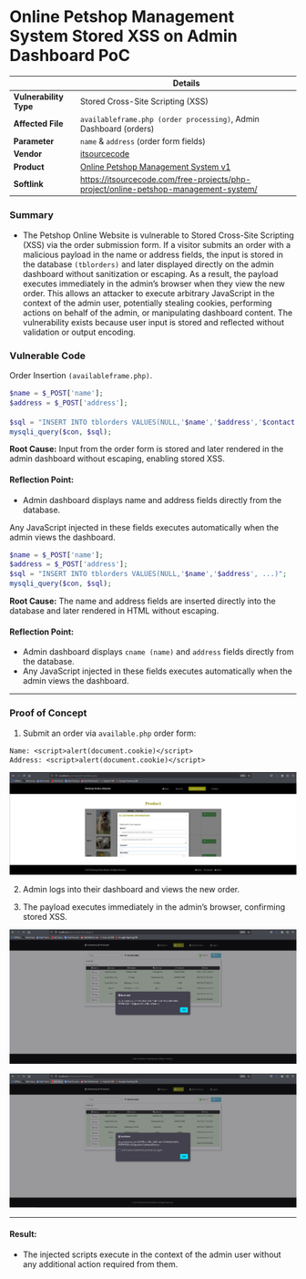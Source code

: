 # Online Petshop Management System Stored XSS on Admin Dashboard PoC

|             | Details |
|-------------------|---------|
| **Vulnerability Type** | Stored Cross-Site Scripting (XSS) |
| **Affected File** | `availableframe.php (order processing)`, Admin Dashboard (orders) |
| **Parameter** | `name` & `address` (order form fields) |
| **Vendor** | [itsourcecode](https://itsourcecode.com/) |
| **Product** | [Online Petshop Management System v1](https://itsourcecode.com/free-projects/php-project/online-petshop-management-system/) |
| **Softlink** | https://itsourcecode.com/free-projects/php-project/online-petshop-management-system/ |

### Summary

-  The Petshop Online Website is vulnerable to Stored Cross-Site Scripting (XSS) via the order submission form. If a visitor submits an order with a malicious payload in the name or address fields, the input is stored in the database `(tblorders)` and later displayed directly on the admin dashboard without sanitization or escaping. As a result, the payload executes immediately in the admin’s browser when they view the new order. This allows an attacker to execute arbitrary JavaScript in the context of the admin user, potentially stealing cookies, performing actions on behalf of the admin, or manipulating dashboard content. The vulnerability exists because user input is stored and reflected without validation or output encoding.
  
### Vulnerable Code
Order Insertion `(availableframe.php)`.
```php
$name = $_POST['name'];
$address = $_POST['address'];

$sql = "INSERT INTO tblorders VALUES(NULL,'$name','$address','$contact','$id','$qty','new',NULL,'$otype','$datep')";
mysqli_query($con, $sql);
```
**Root Cause:** Input from the order form is stored and later rendered in the admin dashboard without escaping, enabling stored XSS.

#### Reflection Point:
-  Admin dashboard displays name and address fields directly from the database.

Any JavaScript injected in these fields executes automatically when the admin views the dashboard.
```php
$name = $_POST['name'];
$address = $_POST['address'];
$sql = "INSERT INTO tblorders VALUES(NULL,'$name','$address', ...)";
mysqli_query($con, $sql);
```
**Root Cause:** The name and address fields are inserted directly into the database and later rendered in HTML without escaping.

#### Reflection Point:
-  Admin dashboard displays `cname (name)` and `address` fields directly from the database.
-  Any JavaScript injected in these fields executes automatically when the admin views the dashboard.
---

### Proof of Concept
1.  Submit an order via `available.php` order form:
```
Name: <script>alert(document.cookie)</script>
Address: <script>alert(document.cookie)</script>
```
![](./storedxssorder1.png)

2.  Admin logs into their dashboard and views the new order.

3.  The payload executes immediately in the admin’s browser, confirming stored XSS.

![](./storedxssadmin1.png)

![](./storedxssadmin2.png)

---

#### Result:
-  The injected scripts execute in the context of the admin user without any additional action required from them.
